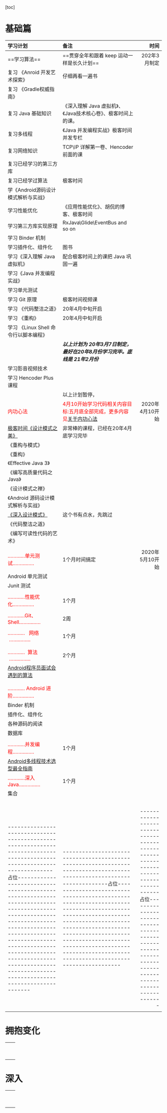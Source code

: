 [toc]



# 基础篇



| **学习计划**                                                 | **备注**                                                     |                                                     **时间** |
| :----------------------------------------------------------- | :----------------------------------------------------------- | -----------------------------------------------------------: |
| ==学习算法==                                                 | ==贯穿全年和跟着 keep 运动一样是长久计划==                   |                                                 202年3月制定 |
| 复习 《Anroid 开发艺术探索》                                 | 仔细再看一遍书                                               |                                                              |
| 复习 《Gradle权威指南》                                      |                                                              |                                                              |
| 复习 Java 基础知识                                           | 《深入理解 Java 虚拟机》、《Java技术核心卷》、极客时间上的课。 |                                                              |
| 复习多线程                                                   | 《Java 并发编程实战》极客时间并发专栏                        |                                                              |
| 复习网络知识                                                 | TCP\IP 详解第一卷、Hencoder 前面的课                         |                                                              |
| 复习已经学习的第三方库                                       |                                                              |                                                              |
| 复习已经学过算法                                             | 极客时间                                                     |                                                              |
| 学《Android源码设计模式解析与实战》                          |                                                              |                                                              |
| 学习性能优化                                                 | 《应用性能优化》、胡侃的博客、极客时间                       |                                                              |
| 学习第三方库实现原理                                         | RxJava\Glide\EventBus and so on                              |                                                              |
| 学习 Binder 机制                                             |                                                              |                                                              |
| 学习插件化、组件化                                           | 图书                                                         |                                                              |
| 学习《深入理解 Java 虚拟机》                                 | 配合极客时间上的课把 Java 巩固一遍                           |                                                              |
| 学习《Java 并发编程实战》                                    |                                                              |                                                              |
| 学习单元测试                                                 |                                                              |                                                              |
| 学习 Git 原理                                                | 极客时间视频课                                               |                                                              |
| 学习 《代码整洁之道》                                        | 20年4月中旬开启                                              |                                                              |
| 学习 《重构》                                                | 20年4月中旬开启                                              |                                                              |
| 学习 《Linux Shell 命令行以脚本编程》                        |                                                              |                                                              |
|                                                              | ***以上计划为 20年3月7日制定，最好在20年8月份学习完毕。底线是 21年2月份*** |                                                              |
| 学习影音视频技术                                             |                                                              |                                                              |
| 学习 Hencoder Plus 课程                                      |                                                              |                                                              |
|                                                              | 以上计划暂停，                                               |                                                              |
| <font color = red>内功心法</font>                            | <font color = red>4月10开始学习代码相关内容目标:五月底全部完成，更多内容见[关于内功心法](关于内功心法.md)</font> |                                              2020年4月10开始 |
| [极客时间《设计模式之美》](https://time.geekbang.org/column/article/160463) | 非常棒的课程，已经在20年4月底学习完毕                        |                                                              |
| 《重构与模式》                                               |                                                              |                                                              |
| 《重构》                                                     |                                                              |                                                              |
| 《Effective Java 3》                                         |                                                              |                                                              |
| 《编写高质量代码之 Java》                                    |                                                              |                                                              |
| 《设计模式之禅》                                             |                                                              |                                                              |
| 《Android 源码设计模式解析与实战》                           |                                                              |                                                              |
| [《深入设计模式》](https://refactoringguru.cn/design-patterns) | 这个书有点水，先跳过                                         |                                                              |
| 《代码整洁之道》                                             |                                                              |                                                              |
| 《编写可读性代码的艺术》                                     |                                                              |                                                              |
|                                                              |                                                              |                                                              |
| <font color = red>…………单元测试……………</font>                   | 1个月时间搞定                                                |                                              2020年5月10开始 |
| Android 单元测试                                             |                                                              |                                                              |
| Junit 测试                                                   |                                                              |                                                              |
|                                                              |                                                              |                                                              |
| <font color = red>…………性能优化……………</font>                   | 1个月                                                        |                                                              |
|                                                              |                                                              |                                                              |
| <font color = red>…………Git、Shell……………</font>                 | 2周                                                          |                                                              |
|                                                              |                                                              |                                                              |
| <font color = red>…………   网络  ……………</font>                  | 1个月                                                        |                                                              |
|                                                              |                                                              |                                                              |
|                                                              |                                                              |                                                              |
| <font color = red>…………  算法  ……………</font>                   | 2个月                                                        |                                                              |
| [Android程序员面试会遇到的算法](https://juejin.im/post/5ae95f666fb9a07a9e4d07b5) |                                                              |                                                              |
|                                                              |                                                              |                                                              |
|                                                              |                                                              |                                                              |
| <font color = red>………… Android 进阶……………</font>              |                                                              |                                                              |
| Binder 机制                                                  |                                                              |                                                              |
| 插件化、组件化                                               |                                                              |                                                              |
| 各种源码的阅读                                               |                                                              |                                                              |
| 数据库                                                       |                                                              |                                                              |
|                                                              |                                                              |                                                              |
| <font color = red>…………并发编程……………</font>                   | 1个月                                                        |                                                              |
| [Android多线程技术选型最全指南](https://juejin.im/post/5d1eb4acf265da1bb003de71) |                                                              |                                                              |
| <font color = red>…………深入 Java……………</font>                  | 1个月                                                        |                                                              |
| 集合                                                         |                                                              |                                                              |
|                                                              |                                                              |                                                              |
|                                                              |                                                              |                                                              |
|                                                              |                                                              |                                                              |
|                                                              |                                                              |                                                              |
|                                                              |                                                              |                                                              |
| -----------------------------------------------------------------------------------------------------------------------占位---------------------------------------------------------------------------------------------------------------------------------------------------------------------------------------------------------------------------------------------------------------------------------- | -----------------------------------------------------------------------------------------------------------------------占位---------------------------------------------------------------------------------------------------------------------------------------------------------------------------------------------------------------------------------------------------------------------------------- | ------------------------------------------------------------------------------------占位---------------------------------------------------------------------------------------------------- |
|                                                              |                                                              |                                                              |



# 拥抱变化

|      |      |
| ---- | ---- |
|      |      |
|      |      |
|      |      |
|      |      |
|      |      |
|      |      |
|      |      |
|      |      |
|      |      |



# 深入



|      |      |
| ---- | ---- |
|      |      |
|      |      |
|      |      |
|      |      |
|      |      |
|      |      |
|      |      |
|      |      |
|      |      |

